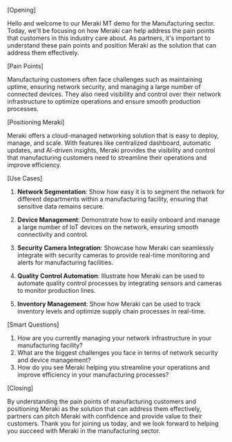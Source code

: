 [Opening]

Hello and welcome to our Meraki MT demo for the Manufacturing sector. Today, we'll be focusing on how Meraki can help address the pain points that customers in this industry care about. As partners, it's important to understand these pain points and position Meraki as the solution that can address them effectively.

[Pain Points]

Manufacturing customers often face challenges such as maintaining uptime, ensuring network security, and managing a large number of connected devices. They also need visibility and control over their network infrastructure to optimize operations and ensure smooth production processes.

[Positioning Meraki]

Meraki offers a cloud-managed networking solution that is easy to deploy, manage, and scale. With features like centralized dashboard, automatic updates, and AI-driven insights, Meraki provides the visibility and control that manufacturing customers need to streamline their operations and improve efficiency.

[Use Cases]

1. **Network Segmentation**: Show how easy it is to segment the network for different departments within a manufacturing facility, ensuring that sensitive data remains secure.

2. **Device Management**: Demonstrate how to easily onboard and manage a large number of IoT devices on the network, ensuring smooth connectivity and control.

3. **Security Camera Integration**: Showcase how Meraki can seamlessly integrate with security cameras to provide real-time monitoring and alerts for manufacturing facilities.

4. **Quality Control Automation**: Illustrate how Meraki can be used to automate quality control processes by integrating sensors and cameras to monitor production lines.

5. **Inventory Management**: Show how Meraki can be used to track inventory levels and optimize supply chain processes in real-time.

[Smart Questions]

1. How are you currently managing your network infrastructure in your manufacturing facility?
2. What are the biggest challenges you face in terms of network security and device management?
3. How do you see Meraki helping you streamline your operations and improve efficiency in your manufacturing processes?

[Closing]

By understanding the pain points of manufacturing customers and positioning Meraki as the solution that can address them effectively, partners can pitch Meraki with confidence and provide value to their customers. Thank you for joining us today, and we look forward to helping you succeed with Meraki in the manufacturing sector.